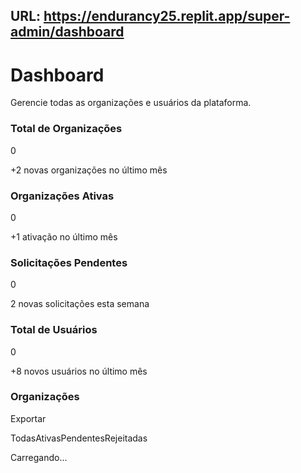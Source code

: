 URL: https://endurancy25.replit.app/super-admin/dashboard
---
# Dashboard

Gerencie todas as organizações e usuários da plataforma.

### Total de Organizações

0

+2 novas organizações no último mês

### Organizações Ativas

0

+1 ativação no último mês

### Solicitações Pendentes

0

2 novas solicitações esta semana

### Total de Usuários

0

+8 novos usuários no último mês

### Organizações

Exportar

TodasAtivasPendentesRejeitadas

Carregando...